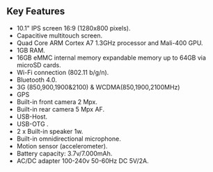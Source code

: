 ## Key Features
* 10.1" IPS screen 16:9 (1280x800 pixels).
* Capacitive multitouch screen.
* Quad Core ARM Cortex A7 1.3GHz processor and Mali-400 GPU.
* 1GB RAM.
* 16GB eMMC internal memory expandable memory up to 64GB via microSD cards.
* Wi-Fi connection (802.11 b/g/n).
* Bluetooth 4.0.
* 3G (850,900,1900&2100) & WCDMA(850,1900,2100MHz)
* GPS
* Built-in front camera 2 Mpx.
* Built-in rear camera 5 Mpx AF.
* USB-Host.
* USB-OTG .
* 2 x Built-in speaker 1w.
* Built-in omnidirectional microphone.
* Motion sensor (accelerometer).
* Battery capacity: 3.7v/7.000mAh.
* AC/DC adapter 100-240v 50-60Hz DC 5V/2A.
